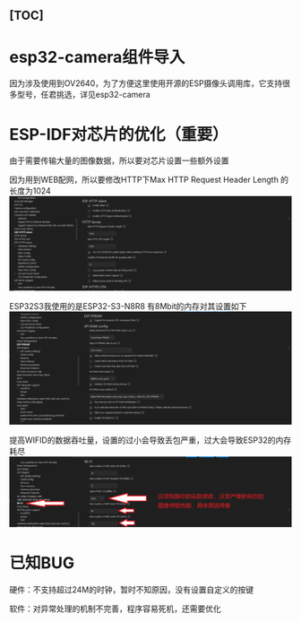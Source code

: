 ﻿[TOC]
---
# esp32-camera组件导入
因为涉及使用到OV2640，为了方便这里使用开源的ESP摄像头调用库，它支持很多型号，任君挑选，详见esp32-camera

# ESP-IDF对芯片的优化（重要）
由于需要传输大量的图像数据，所以要对芯片设置一些额外设置

因为用到WEB配网，所以要修改HTTP下Max HTTP Request Header Length
的长度为1024[![](https://github.com/FENGYUQWQ/esp32-s3-wifiCam/blob/main/image/ESP-IDF-HTTP%E9%85%8D%E7%BD%AE.png)](https://github.com/FENGYUQWQ/esp32-s3-wifiCam/blob/main/image/ESP-IDF-HTTP%E9%85%8D%E7%BD%AE.png)

ESP32S3我使用的是ESP32-S3-N8R8 有8Mbit的内存对其设置如下[![](https://github.com/FENGYUQWQ/esp32-s3-wifiCam/blob/main/image/ESP-IDF-ESP%20PSRAM%E7%9A%84%E9%85%8D%E7%BD%AE.png)](https://github.com/FENGYUQWQ/esp32-s3-wifiCam/blob/main/image/ESP-IDF-ESP%20PSRAM%E7%9A%84%E9%85%8D%E7%BD%AE.png)

提高WIFID的数据吞吐量，设置的过小会导致丢包严重，过大会导致ESP32的内存耗尽[![](https://github.com/FENGYUQWQ/esp32-s3-wifiCam/blob/main/image/ESP-IDF-WIFI%E8%AE%BE%E7%BD%AE.png)](https://github.com/FENGYUQWQ/esp32-s3-wifiCam/blob/main/image/ESP-IDF-WIFI%E8%AE%BE%E7%BD%AE.png)

# 已知BUG
硬件：不支持超过24M的时钟，暂时不知原因，没有设置自定义的按键

软件：对异常处理的机制不完善，程序容易死机，还需要优化